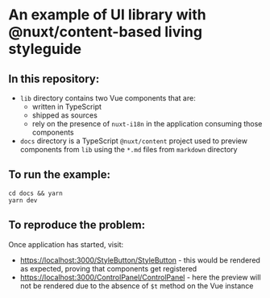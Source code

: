 # An example of UI library with @nuxt/content-based living styleguide 

## In this repository:

- `lib` directory contains two Vue components that are:
     - written in TypeScript 
     - shipped as sources
     - rely on the presence of `nuxt-i18n` in the application consuming those components
- `docs` directory is a TypeScript `@nuxt/content` project used to preview components from `lib` using the `*.md` files from `markdown` directory

## To run the example:
```
cd docs && yarn
yarn dev
```

## To reproduce the problem:

Once application has started, visit:

- [https://localhost:3000/StyleButton/StyleButton](https://localhost:3000/StyleButton/StyleButton) - this would be rendered as expected, proving that components get registered
- [https://localhost:3000/ControlPanel/ControlPanel](https://localhost:3000/ControlPanel/ControlPanel) - here the preview will not be rendered due to the absence of `$t` method on the Vue instance
